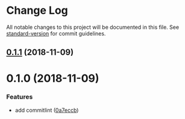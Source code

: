 # Change Log

All notable changes to this project will be documented in this file. See [standard-version](https://github.com/conventional-changelog/standard-version) for commit guidelines.

<a name="0.1.1"></a>

## [0.1.1](https://github.com/longyiyiyu/just-fortest/compare/v0.1.0...v0.1.1) (2018-11-09)

<a name="0.1.0"></a>

# 0.1.0 (2018-11-09)

### Features

- add commitlint ([0a7eccb](https://github.com/longyiyiyu/just-fortest/commit/0a7eccb))
